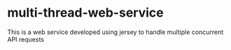 # multi-thread-web-service
This is a web service developed using jersey to handle multiple concurrent API requests
